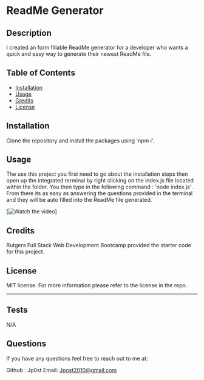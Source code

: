 
# ReadMe Generator

## Description

I created an form fillable ReadMe generator for a developer who wants a quick and easy way to generate their newest ReadMe file.

## Table of Contents


- [Installation](#installation)
- [Usage](#usage)
- [Credits](#credits)
- [License](#license)

## Installation

Clone the repository and install the packages using 'npm i'.

## Usage

The use this project you first need to go about the installation steps then open up the integrated terminal by right clicking on the index.js file located within the folder.  You then type in the following command : 'node index.js' . From there its as easy as answering the questions provided in the terminal and they will be auto filled into the ReadMe file generated.  

[![Watch the video](https://drive.google.com/file/d/1PMOalMcSvXOmMXkF7xcYxnU5Mt0ZFnPo/view?usp=drive_link)]

## Credits

Rutgers Full Stack Web Development Bootcamp provided the starter code for this project.

## License

MIT license.
For more information please refer to the license in the repo.

---

## Tests

N/A

## Questions

If you have any questions feel free to reach out to me at:

Github : Jp0st
Email: Jpost2010@gmail.com
  
